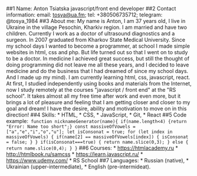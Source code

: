 ##1 Name:
    Anton Tsiatska
    javascript/front end developer
##2 Contact information:
    email: tosya@ua.fm;
    tel: +380506735712;
    telegram: @tosya_1984
##3 About me:
    My name is Anton, I am 37 years old, I live in Ukraine in the village Pesochin, Kharkiv region. I am married and have two children. Currently I work as a doctor of ultrasound diagnostics and a surgeon. In 2007 graduated from Kharkov State Medical University. Since my school days I wanted to become a programmer, at school I made simple websites in html, css and php. But life turned out so that I went on to study to be a doctor. In medicine I achieved great success, but still the thought of doing programming did not leave me all these years, and I decided to leave medicine and do the business that I had dreamed of since my school days. And I made up my mind). I am currently learning html, css, javascript, react. At first, I studied independently using books and materials from the Internet, now I study remotely at the courses "javascript / front end" at the "RS school". It takes almost all my free time after work and even more, but it brings a lot of pleasure and  feeling that I am getting closer and closer to my goal and dream! I have the desire, ability and motivation to move on in this direction!
##4 Skills:
    * HTML,
    * CSS,
    * JavaScript,
    * Git,
    * React
##5 Code example:`
    function nicknameGenerator(name){
        if(name.length<4) {return "Error: Name too short";}
        const massiveOfVowels = ["a","e","i","o","u"];
        let isConsonat = true;
        for (let index in massiveOfVowels) {
            if(name[2] == massiveOfVowels[index]) {
                isConsonat = false;
            }
        }
        if(isConsonat===true) {
            return name.slice(0,3);
        } else {
            return name.slice(0,4);
        }
    }`
##6 Courses:
    * https://htmlacademy.ru
    * http://htmlbook.ru/samcss
    * https://learn.javascript.ru/
    * https://www.udemy.com/
    * RS School
##7 Languages:
    * Russian (native),
    * Ukrainian (upper-intermediate),
    * English (pre-intermideat).
